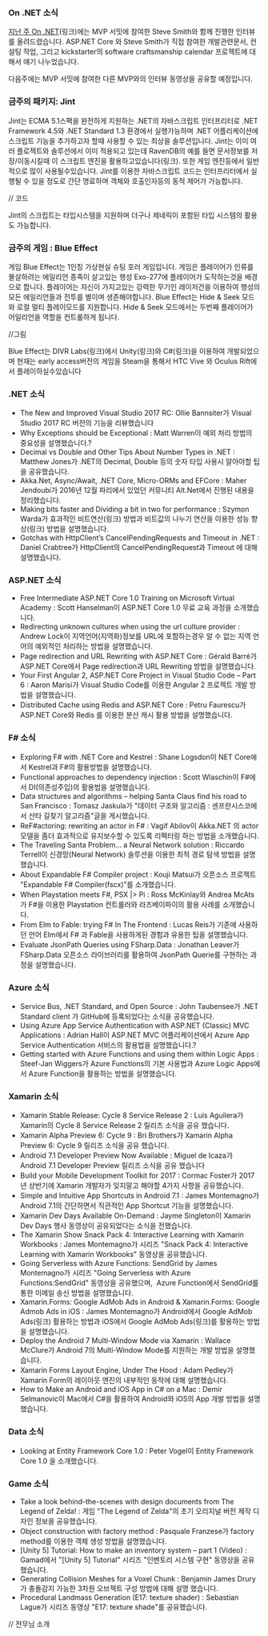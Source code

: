 
### On .NET 소식

[지난 주 On .NET]()(링크)에는 MVP 서밋에 참여한  Steve Smith와 함께 진행한 인터뷰를 올려드렸습니다. ASP.NET Core 와 Steve Smith가 직접 참여한 개발관련문서, 컨설팅 작업, 그리고 kickstarter의 software craftsmanship calendar 프로젝트에 대해서 얘기 나누었습니다.

다음주에는  MVP 서밋에 참여한 다른  MVP와의 인터뷰 동영상을 공유할 예정입니다.


### 금주의 패키지: Jint
Jint는 ECMA 5.1스팩을 완전하게 지원하는 .NET의 자바스크립트 인터프리터로 .NET Framework 4.5와 .NET Standard 1.3 환경에서 실행가능하며 .NET 어플리케이션에 스크립트 기능을 추가하고자 할때 사용할 수 있는 최상을 솔루션입니다. Jint는 이미 여러 플로젝트와 솔루션에서 이미 적용되고 있는데 RavenDB의 예를 들면 문서정보를 저장/이동시킬때 이 스크립트 엔진을 활용하고있습니다(링크). 또한  게임 엔진등에서 일반적으로 많이 사용될수있습니다.
Jint를 이용한 자바스크립트 코드는 인터프리터에서 실행될 수 있을 정도로 간단 명료하며 객체와 호출인자등의 동적 제어가 가능합니다.

// 코드

Jint의 스크립트는 타입시스템을 지원하며 더구나 제네릭이 포함된 타입 시스템의 활용도 가능합니다.

### 금주의 게임 : Blue Effect
게임 Blue Effect는 1인칭 가상현실 슈팅 호러 게임입니다.  게임은 플레이어가  인류를 몰살하려는 에일리언 종족이 살고있는 행성 Exo-277에 플레이어가 도작하는것을 배경으로 합니다.  플레이어는 자신이 가지고있는 강력한 무기인 레이저건을 이용하여 행성의 모든 에일리언들과 전투를 별이며 생존해야합니다. Blue Effect는 Hide & Seek 모드와 로컬 멀티 플레이모드를 지원합니다. Hide & Seek 모드에서는 두번째 플레이어가 어일리언을 역할을 컨트롤하게 됩니다.

//그림

Blue Effect는 DIVR Labs(링크)에서 Unity(링크)와 C#(링크)을 이용하여 개발되었으며 현재는 early access버전의 게임을 Steam을 통해서 HTC Vive 와 Oculus Rift에서 플레이하실수있습니다

### .NET 소식
* The New and Improved Visual Studio 2017 RC: Ollie Bannsiter가 Visual Studio 2017 RC 버전의 기능을 리뷰했습니다
* Why Exceptions should be Exceptional : Matt Warren이 예외 처리 방법의 중요성을 설명했습니다.?
* Decimal vs Double and Other Tips About Number Types in .NET : Matthew Jones가 .NET의 Decimal, Double 등의 숫자 타입 사용시 알아야할 팁을 공유했습니다.
* Akka.Net, Async/Await, .NET Core, Micro-ORMs and EFCore : Maher Jendoubi가 2016년 12월 파리에서 있었던 커뮤니티 Alt.Net에서 진행된 내용을 정리했습니다. 
* Making bits faster and Dividing a bit in two for performance : Szymon Warda가 효과적인 비트연산(링크) 방법과 비트값의 나누기 연산을 이용한 성능 향상(링크) 방법을 설명했습니다.
* Gotchas with HttpClient’s CancelPendingRequests and Timeout in .NET : Daniel Crabtree가 HttpClient의 CancelPendingRequest과 Timeout 에 대해 설명했습니다.

### ASP.NET 소식
* Free Intermediate ASP.NET Core 1.0 Training on Microsoft Virtual Academy : Scott Hanselman이 ASP.NET Core 1.0 무료 교육 과정을 소개했습니다.
* Redirecting unknown cultures when using the url culture provider : Andrew Lock이 지역언어(지역화)정보를 URL에 포함하는경우 알 수 없는 지역 언어의 예외적인 처리하는 방법을 설명했습니다.
* Page redirection and URL Rewriting with ASP.NET Core : Gérald Barré가 ASP.NET Core에서 Page redirection과 URL Rewriting 방법을 설명했습니다.
* Your First Angular 2, ASP.NET Core Project in Visual Studio Code – Part 6 : Aaron Marisi가 Visual Studio Code를 이용한 Angular 2 프로젝트 개발 방법을 설명했습니다. 
* Distributed Cache using Redis and ASP.NET Core : Petru Faurescu가 ASP.NET Core와 Redis 를 이용한 분산 캐시 활용 방법을 설명했습니다.

### F# 소식
* Exploring F# with .NET Core and Kestrel : Shane Logsdon이 NET Core에서 Kestrel과 F#의 활용방법을 설명했습니다.
* Functional approaches to dependency injection : Scott Wlaschin이 F#에서 DI(의존성주입)의 활용법을 설명했습니다.
* Data structures and algorithms – helping Santa Claus find his road to San Francisco : Tomasz Jaskula가 "데이터 구조와 알고리즘 : 센프란시스코에서 산타 길찾기 알고리즘"글을 게시했습니다.
* ReF#actoring: rewriting an actor in F# : Vagif Abilov이  Akka.NET 의 actor 모델을 좀더 효과적으로 유지보수할 수 있도록 리펙터링 하는 방법을 소개했습니다.
* The Traveling Santa Problem… a Neural Network solution : Riccardo Terrell이 신경망(Neural Network) 솔루션을 이용한 최적 경로 탐색 방법을 설명했습니다. 
* About Expandable F# Compiler project : Kouji Matsui가 오픈소스 프로젝트 "Expandable F# Compiler(fscx)"를 소개했습니다.
* When Playstation meets F#, PSX |> Pi : Ross McKinlay와 Andrea McAts가 F#을 이용한 Playstation 컨트롤러와 라즈베이파이의 활용 사례를 소개했습니다.
* From Elm to Fable: trying F# In The Frontend : Lucas Reis가 기존에 사용하던 언어 Elm에서 F# 과 Fable을 사용하게된 경험과 유용한 팁을 설명했습니다.
* Evaluate JsonPath Queries using FSharp.Data : Jonathan Leaver가 FSharp.Data 오픈소스 라이브러리를 활용하여 JsonPath Querie를 구현하는 과정을 설명했습니다.

### Azure 소식
* Service Bus, .NET Standard, and Open Source : John Taubensee가 .NET Standard client 가 GitHub에 등록되었다는 소식을 공유했습니다.
* Using Azure App Service Authentication with ASP.NET (Classic) MVC Applications : Adrian Hall이 ASP.NET MVC 어플리케이션에서 Azure App Service Authentication 서비스의 활용법을 설명했습니다.?
* Getting started with Azure Functions and using them within Logic Apps : Steef-Jan Wiggers가 Azure Functions의 기본 사용법과 Azure Logic Apps에서 Azure Function을 활용하는 방법을 설명했습니다. 

### Xamarin 소식
* Xamarin Stable Release: Cycle 8 Service Release 2 : Luis Aguilera가 Xamarin의 Cycle 8 Service Release 2 릴리즈 소식을 공유 했습니다.
* Xamarin Alpha Preview 6: Cycle 9 : Bri Brothers가 Xamarin Alpha Preview 6: Cycle 9 릴리즈 소식을 공유 했습니다.
* Android 7.1 Developer Preview Now Available : Miguel de Icaza가 Android 7.1 Developer Preview  릴리즈 소식을 공유 했습니다
* Build your Mobile Development Toolkit for 2017 : Cormac Foster가 2017년 상반기에 Xamarin 개발자가 잊지말고 해야할 4가지 사항을 공유했습니다.
* Simple and Intuitive App Shortcuts in Android 7.1 : James Montemagno가 Android 7.1의 간단하면서 직관적인 App Shortcut 기능을 설명했습니다.
* Xamarin Dev Days Available On-Demand : Jayme Singleton이 Xamarin Dev Days 행사 동영상이 공유되었다는 소식을 전했습니다.
* The Xamarin Show Snack Pack 4: Interactive Learning with Xamarin Workbooks : James Montemagno가 시리즈  "Snack Pack 4: Interactive Learning with Xamarin Workbooks" 동영상을 공유했습니다.
* Going Serverless with Azure Functions: SendGrid by James Montemagno가 시리즈 "Going Serverless with Azure Functions:SendGrid" 동영상을 공유했으며,  Azure Function에서 SendGrid를 통한 이메일 송신 방법을 설명했습니다.
* Xamarin.Forms: Google AdMob Ads in Android & Xamarin.Forms: Google Admob Ads in iOS : James Montemagno가 Android에서 Google AdMob Ads(링크) 활용하는 방법과 iOS에서 Google AdMob Ads(링크)를 활용하는 방법을 설명했습니다.
* Deploy the Android 7 Multi-Window Mode via Xamarin : Wallace McClure가 Android 7의 Multi-Window Mode를 지원하는 개발 방법을 설명했습니다.
* Xamarin Forms Layout Engine, Under The Hood : Adam Pedley가 Xamarin Form의 레이아웃 엔진의 내부적인 동작에 대해 설명했습니다.
* How to Make an Android and iOS App in C# on a Mac : Demir Selmanovic이 Mac에서 C#을 활용하여 Android와 iOS의 App 개발 방법을 설명했습니다.

### Data 소식
* Looking at Entity Framework Core 1.0 : Peter Vogel이 Entity Framework Core 1.0 을 소개했습니다.

### Game 소식
* Take a look behind-the-scenes with design documents from The Legend of Zelda! : 게임 "The Legend of Zelda"의 초기 오리지널 버전 제작 디자인 정보을 공유했습니다.
* Object construction with factory method : Pasquale Franzese가 factory method를 이용한 객체 생성 방법을 설명했습니다.
* [Unity 5] Tutorial: How to make an inventory system – part 1 (Video) : Gamad에서 "[Unity 5] Tutorial" 시리즈 "인벤토리 시스템 구현" 동영상을 공유했습니다.
* Generating Collision Meshes for a Voxel Chunk : Benjamin James Drury가 충돌감지 가능한 3차원 오브젝트 구성 방법에 대해 설명 했습니다.
* Procedural Landmass Generation (E17: texture shader) : Sebastian Lague가 시리즈 동영상 "E17: texture shade"를 공유했습니다.

// 전무님 소개
